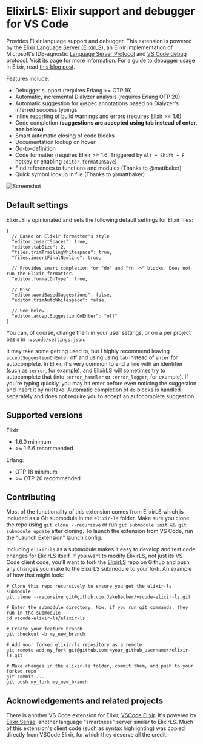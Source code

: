 # ElixirLS: Elixir support and debugger for VS Code

Provides Elixir language support and debugger. This extension is powered by the [Elixir Language Server (ElixirLS)](https://github.com/JakeBecker/elixir-ls), an Elixir implementation of Microsoft's IDE-agnostic [Language Server Protocol](https://github.com/Microsoft/language-server-protocol) and [VS Code debug protocol](https://code.visualstudio.com/docs/extensionAPI/api-debugging). Visit its page for more information. For a guide to debugger usage in Elixir, read [this blog post](https://medium.com/@JakeBeckerCode/debugging-elixir-in-vs-code-400e21814614).

Features include:

- Debugger support (requires Erlang >= OTP 19)
- Automatic, incremental Dialyzer analysis (requires Erlang OTP 20)
- Automatic suggestion for @spec annotations based on Dialyzer's inferred success typings
- Inline reporting of build warnings and errors (requires Elixir >= 1.6)
- Code completion **(suggestions are accepted using tab instead of enter, see below)**
- Smart automatic closing of code blocks
- Documentation lookup on hover
- Go-to-definition
- Code formatter (requires Elixir >= 1.6. Triggered by `Alt + Shift + F` hotkey or enabling `editor.formatOnSave`)
- Find references to functions and modules (Thanks to @mattbaker)
- Quick symbol lookup in file (Thanks to @mattbaker)

![Screenshot](https://raw.githubusercontent.com/JakeBecker/elixir-ls/master/images/screenshot.png)

## Default settings

ElixirLS is opinionated and sets the following default settings for Elixir files:

```
{
  // Based on Elixir formatter's style
  "editor.insertSpaces": true,
  "editor.tabSize": 2,
  "files.trimTrailingWhitespace": true,
  "files.insertFinalNewline": true,

  // Provides smart completion for "do" and "fn ->" blocks. Does not run the Elixir formatter.
  "editor.formatOnType": true,

  // Misc
  "editor.wordBasedSuggestions": false,
  "editor.trimAutoWhitespace": false,

  // See below
  "editor.acceptSuggestionOnEnter": "off"
}
```

You can, of course, change them in your user settings, or on a per project basis in `.vscode/settings.json`.

It may take some getting used to, but I highly recommend leaving `acceptSuggestionOnEnter` off and using using `tab` instead of `enter` for autocomplete. In Elixir, it's very common to end a line with an identifier (such as `:error`, for example), and ElixirLS will sometimes try to autocomplete that (into `:error_handler` or `:error_logger`, for example). If you're typing quickly, you may hit enter before even noticing the suggestion and insert it by mistake. Automatic completion of `do` blocks is handled separately and does not require you to accept an autocomplete suggestion.

## Supported versions

Elixir:

- 1.6.0 minimum
- \>= 1.6.6 recommended

Erlang:

- OTP 18 minimum
- \>= OTP 20 recommended

## Contributing

Most of the functionality of this extension comes from ElixirLS which is included as a Git submodule in the `elixir-ls` folder. Make sure you clone the repo using `git clone --recursive` or run `git submodule init && git submodule update` after cloning. To launch the extension from VS Code, run the "Launch Extension" launch config.

Including `elixir-ls` as a submodule makes it easy to develop and test code changes for ElixirLS itself. If you want to modify ElixirLS, not just its VS Code client code, you'll want to fork the [ElixirLS](https://github.com/JakeBecker/elixir-ls) repo on Github and push any changes you make to the ElixirLS submodule to your fork. An example of how that might look:

```
# Clone this repo recursively to ensure you get the elixir-ls submodule
git clone --recursive git@github.com:JakeBecker/vscode-elixir-ls.git

# Enter the submodule directory. Now, if you run git commands, they run in the submodule
cd vscode-elixir-ls/elixir-ls

# Create your feature branch
git checkout -b my_new_branch

# Add your forked elixir-ls repository as a remote
git remote add my_fork git@github.com:<your_github_username>/elixir-ls.git

# Make changes in the elixir-ls folder, commit them, and push to your forked repo
git commit ...
git push my_fork my_new_branch
```

## Acknowledgements and related projects

There is another VS Code extension for Elixir, [VSCode Elixir](https://github.com/fr1zle/vscode-elixir). It's powered by [Elixir Sense](https://github.com/msaraiva/elixir_sense), another language "smartness" server similar to ElixirLS. Much of this extension's client code (such as syntax highlighting) was copied directly from VSCode Elixir, for which they deserve all the credit.
